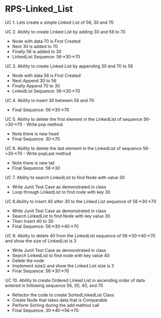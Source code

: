 # RPS-Linked_List

UC 1. Lets create a simple Linked List of 56, 30 and 70

UC 2. Ability to create Linked List by adding 30 and 56 to 70
- Node with data 70 is First Created
- Next 30 is added to 70
- Finally 56 is added to 30
- LinkedList Sequence: 56->30->70

UC 3. Ability to create Linked List by appending 30 and 70 to 56
- Node with data 56 is First Created
- Next Append 30 to 56
- Finally Append 70 to 30
- LinkedList Sequence: 56->30->70

UC 4. Ability to insert 30 between 56 and 70
- Final Sequence: 56->30->70

UC 5. Ability to delete the first element in the LinkedList of sequence 56->30->70 - Write pop method.
- Note there is new head
- Final Sequence: 30->70

UC 6. Ability to delete the last element in the LinkedList of sequence 56->30->70 - Write popLast method
- Note there is new tail
- Final Sequence: 56->30

UC 7. Ability to search LinkedList to find Node with value 30
- Write Junit Test Case as demonstrated in class
- Loop through LinkedList to find node with key 30

UC 8.Ability to insert 40 after 30 to the Linked List sequence of 56->30->70
- Write Junit Test Case as demonstrated in class
- Search LinkedList to find Node with key value 30
- Then Insert 40 to 30
- Final Sequence: 56->30->40->70

UC 9. Ability to delete 40 from the LinkedList sequence of 56->30->40->70 and show the size of LinkedList is 3
- Write Junit Test Case as demonstrated in class
- Search LinkedList to find node with key value 40
- Delete the node
- Implement size() and show the Linked List size is 3
- Final Sequence: 56->30->70

UC 10. Ability to create Ordered Linked List in ascending order of data entered in following sequence 56, 30, 40,
and 70
- Refactor the code to create SortedLinkedList Class
- Create Node that takes data that is Comparable
- Perform Sorting during the add method call
- Final Sequence: 30->40->56->70
